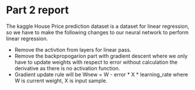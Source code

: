 
# Part 2 report

The kaggle House Price prediction dataset is a dataset for linear regression, so we have to make the following
changes to our neural network to perform linear regression. 

- Remove the activtion from layers for linear pass. 
- Remove the backpropogarion part with gradient descent where we only have to update weights with respect to error
    without calculation the derivative as there is no activation function. 
- Gradient update rule will be 
    Wnew = W - error * X * learning_rate
    where W is current weight, X is input sample. 
